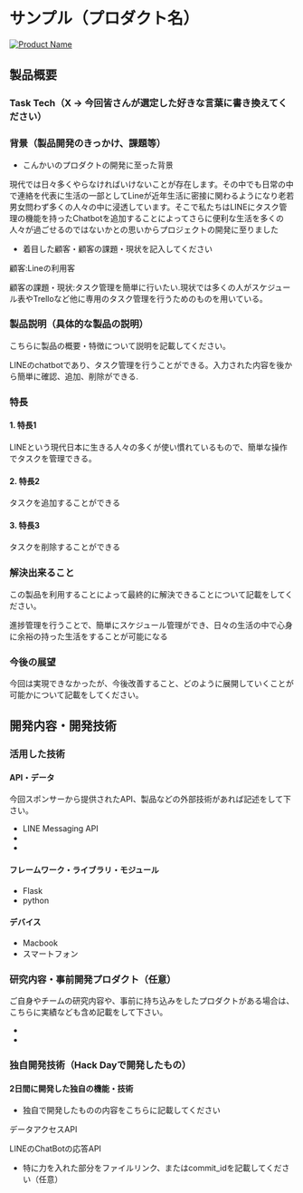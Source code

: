 # サンプル（プロダクト名）

[![Product Name](image.png)](https://www.youtube.com/watch?v=G5rULR53uMk)

## 製品概要
### Task Tech（X → 今回皆さんが選定した好きな言葉に書き換えてください）

### 背景（製品開発のきっかけ、課題等）
- こんかいのプロダクトの開発に至った背景

現代では日々多くやらなければいけないことが存在します。その中でも日常の中で連絡を代表に生活の一部としてLineが近年生活に密接に関わるようになり老若男女問わず多くの人々の中に浸透しています。そこで私たちはLINEにタスク管理の機能を持ったChatbotを追加することによってさらに便利な生活を多くの人々が過ごせるのではないかとの思いからプロジェクトの開発に至りました

- 着目した顧客・顧客の課題・現状を記入してください

顧客:Lineの利用客

顧客の課題・現状:タスク管理を簡単に行いたい.現状では多くの人がスケジュール表やTrelloなど他に専用のタスク管理を行うためのものを用いている。
### 製品説明（具体的な製品の説明）
こちらに製品の概要・特徴について説明を記載してください。

LINEのchatbotであり、タスク管理を行うことができる。入力された内容を後から簡単に確認、追加、削除ができる.


### 特長

#### 1. 特長1
LINEという現代日本に生きる人々の多くが使い慣れているもので、簡単な操作でタスクを管理できる。
#### 2. 特長2
タスクを追加することができる
#### 3. 特長3
タスクを削除することができる
### 解決出来ること
この製品を利用することによって最終的に解決できることについて記載をしてください。

進捗管理を行うことで、簡単にスケジュール管理ができ、日々の生活の中で心身に余裕の持った生活をすることが可能になる
### 今後の展望
今回は実現できなかったが、今後改善すること、どのように展開していくことが可能かについて記載をしてください。


## 開発内容・開発技術
### 活用した技術
#### API・データ
今回スポンサーから提供されたAPI、製品などの外部技術があれば記述をして下さい。

* LINE Messaging API
* 
* 

#### フレームワーク・ライブラリ・モジュール
* Flask
* python

#### デバイス
* Macbook
* スマートフォン

### 研究内容・事前開発プロダクト（任意）
ご自身やチームの研究内容や、事前に持ち込みをしたプロダクトがある場合は、こちらに実績なども含め記載をして下さい。

* 
* 


### 独自開発技術（Hack Dayで開発したもの）
#### 2日間に開発した独自の機能・技術
* 独自で開発したものの内容をこちらに記載してください

データアクセスAPI

LINEのChatBotの応答API
* 特に力を入れた部分をファイルリンク、またはcommit_idを記載してください（任意）
